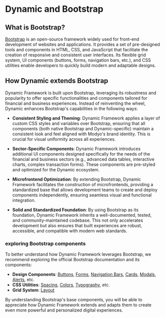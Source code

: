 # Dynamic and Bootstrap

## What is Bootstrap?

[Bootstrap](https://getbootstrap.com/) is an open-source framework widely used for front-end development of websites and applications. It provides a set of pre-designed tools and components in HTML, CSS, and JavaScript that facilitate the creation of responsive and consistent user interfaces. Its flexible grid system, UI components (buttons, forms, navigation bars, etc.), and CSS utilities enable developers to quickly build modern and adaptable designs.

## How Dynamic extends Bootstrap

Dynamic Framework is built upon Bootstrap, leveraging its robustness and popularity to offer specific functionalities and components tailored for financial and business experiences. Instead of reinventing the wheel, Dynamic enhances Bootstrap's capabilities in the following ways:

-   **Consistent Styling and Theming**: Dynamic Framework applies a layer of custom CSS styles and variables over Bootstrap, ensuring that all components (both native Bootstrap and Dynamic-specific) maintain a consistent look and feel aligned with Modyo's brand identity. This is crucial for visual uniformity across all experiences.

-   **Sector-Specific Components**: Dynamic Framework introduces additional UI components designed specifically for the needs of the financial and business sectors (e.g., advanced data tables, interactive charts, complex transaction forms). These components are pre-styled and optimized for the Dynamic ecosystem.

-   **Microfrontend Optimization**: By extending Bootstrap, Dynamic Framework facilitates the construction of microfrontends, providing a standardized base that allows development teams to create and deploy components independently, ensuring seamless visual and functional integration.

-   **Solid and Standardized Foundation**: By using Bootstrap as its foundation, Dynamic Framework inherits a well-documented, tested, and community-maintained codebase. This not only accelerates development but also ensures that built experiences are robust, accessible, and compatible with modern web standards.

### exploring Bootstrap components

To better understand how Dynamic Framework leverages Bootstrap, we recommend exploring the official Bootstrap documentation and its components:

-   **Design Components**: [Buttons](https://getbootstrap.com/docs/5.3/components/buttons/), [Forms](https://getbootstrap.com/docs/5.3/forms/overview/), [Navigation Bars](https://getbootstrap.com/docs/5.3/components/navbar/), [Cards](https://getbootstrap.com/docs/5.3/components/card/), [Modals](https://getbootstrap.com/docs/5.3/components/modal/), [Alerts](https://getbootstrap.com/docs/5.3/components/alerts/), etc.
-   **CSS Utilities**: [Spacing](https://getbootstrap.com/docs/5.3/utilities/spacing/), [Colors](https://getbootstrap.com/docs/5.3/utilities/colors/), [Typography](https://getbootstrap.com/docs/5.3/utilities/typography/), etc.
-   **Grid System**: [Layout](https://getbootstrap.com/docs/5.3/layout/grid/)

By understanding Bootstrap's base components, you will be able to appreciate how Dynamic Framework extends and adapts them to create even more powerful and personalized digital experiences.
